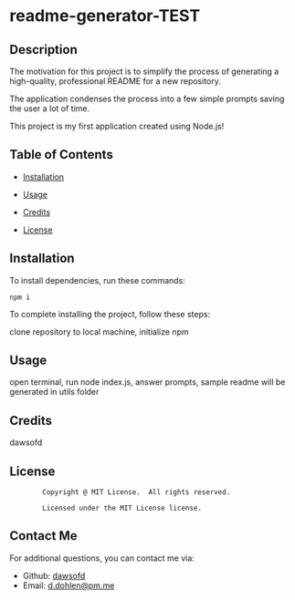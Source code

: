 # readme-generator-TEST

## Description 

The motivation for this project is to simplify the process of generating a high-quality, professional README for a new repository.  

 The application condenses the process into a few simple prompts saving the user a lot of time.  

This project is my first application created using Node.js!

## Table of Contents 

* [Installation](#installation)

* [Usage](#usage)

* [Credits](#contributors)

* [License](#license)

## Installation

To install dependencies, run these commands:

```
npm i
```

To complete installing the project, follow these steps:

clone repository to local machine, initialize npm

## Usage

open terminal, run node index.js, answer prompts, sample readme will be generated in utils folder

## Credits 

dawsofd
    
## License
            
            Copyright @ MIT License.  All rights reserved.
            
            Licensed under the MIT License license.

## Contact Me 

For additional questions, you can contact me via: 

- Github: [dawsofd](https://github.com/dawsofd/)
- Email:  d.dohlen@pm.me